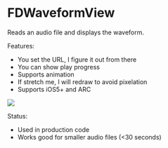 FDWaveformView
==============

Reads an audio file and displays the waveform.

Features:

  * You set the URL, I figure it out from there
  * You can show play progress
  * Supports animation
  * If stretch me, I will redraw to avoid pixelation
  * Supports iOS5+ and ARC

<img src="http://i.imgur.com/ZfSpUw3.png">

Status:

  * Used in production code
  * Works good for smaller audio files (<30 seconds)
